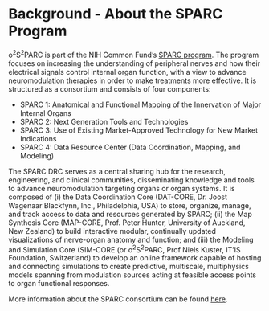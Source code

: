 # Background - About the SPARC Program

o<sup>2</sup>S<sup>2</sup>PARC is part of the NIH Common Fund’s [SPARC program](https://commonfund.nih.gov/Sparc/). The program focuses on increasing the understanding of peripheral nerves and how their electrical signals control internal organ function, with a view to advance neuromodulation therapies in order to make treatments more effective. It is structured as a consortium and consists of four components:

* SPARC 1: Anatomical and Functional Mapping of the Innervation of Major Internal Organs
* SPARC 2: Next Generation Tools and Technologies
* SPARC 3: Use of Existing Market-Approved Technology for New Market Indications
* SPARC 4: Data Resource Center (Data Coordination, Mapping, and Modeling)

The SPARC DRC serves as a central sharing hub for the research, engineering, and clinical communities, disseminating knowledge and tools to advance neuromodulation targeting organs or organ systems. It is composed of (i) the Data Coordination Core (DAT-CORE, Dr. Joost Wagenaar Blackfynn, Inc., Philadelphia, USA) to store, organize, manage, and track access to data and resources generated by SPARC; (ii) the Map Synthesis Core (MAP-CORE, Prof. Peter Hunter, University of Auckland, New Zealand) to build interactive modular, continually updated visualizations of nerve-organ anatomy and function; and (iii) the Modeling and Simulation Core (SIM-CORE (or o<sup>2</sup>S<sup>2</sup>PARC, Prof Niels Kuster, IT’IS Foundation, Switzerland) to develop an online framework capable of hosting and connecting simulations to create predictive, multiscale, multiphysics models spanning from modulation sources acting at feasible access points to organ functional responses.

More information about the SPARC consortium can be found [here](https://commonfund.nih.gov/sparc/fundedresearch).